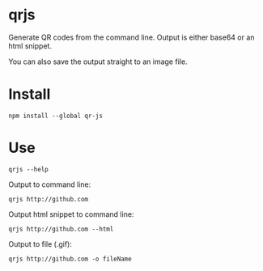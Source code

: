 # qrjs

Generate QR codes from the command line. Output is either base64 or an html snippet.

You can also save the output straight to an image file.

# Install

```
npm install --global qr-js
```

# Use

```
qrjs --help
```

Output to command line:

```
qrjs http://github.com
```

Output html snippet to command line:

```
qrjs http://github.com --html
```

Output to file (.gif):

```
qrjs http://github.com -o fileName
```
